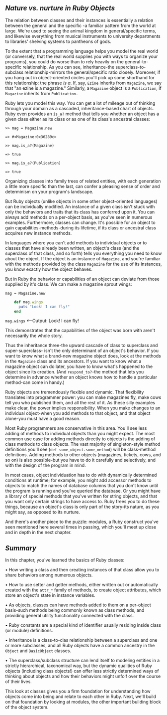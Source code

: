 ## *Nature vs. nurture in Ruby Objects* ##
The relation between classes and their instances is essentially a relation between the general and the specific -a familiar pattern from the world at large. We're used to seeing the animal kingdom in general/specific terms, and likewise everything from musical instruments to university departments to libraries' shelving systems to pantheons of gods.

  To the extent that a programming language helps you model the real world (or conversely, that the real
world supplies you with ways to organize your programs), you could do worse than to rely heavily on the general-to-specific relationship. As you can see, inheritance-the superclass-to-subclass relationship-mirrors the general/specific ratio closely. Moreover, if you hang out in object-oriented circles you'll pick up some shorthand for this relationship: the phrase *is a*. If, say, `Ezine` inherits from `Magazine`, we say that "an ezine is a magazine." Similarly, a `Magazine` object is a `Publication`, if `Magazine` inherits from `Publication.`

  Ruby lets you model this way. You can get a lot of mileage out of thinking through your domain as a
cascaded, inheritance-based chart of objects. Ruby even provides an `is_a?` method that tells you whether an object has a given class either as its class or as one of its class's ancestral classes:

`>> mag = Magazine.new`

`=> #<Magazine:0x36289c>`

`>> mag.is_a?(Magazine)`

`=> true`

`>> mag.is_a?(Publication)`

`=> true`

Organizing classes into family trees of related entities, with each generation a little more specific than the last, can confer a pleasing sense of order and determinism on your program's landscape.

  But Ruby objects (unlike objects in some other object-oriented languages) can be individually modified.
An instance of a given class isn't stuck with only the behaviors and traits that its class has conferred upon it. You can always add methods on a per-object basis, as you've seen in numerous examples. Furthermore, classes can change. It's possible for an object to gain capabilities-methods-during its lifetime, if its class or ancestral class acquires new instance methods.

  In languages where you can't add methods to individual objects or to classes that have already been
written, an object's class (and the superclass of that class, and so forth) tells you everything you need to know about the object. If the object is an instance of `Magazine`, and you're familiar with the methods provided by the class `Magazine` for the use of its instances, you know exactly how the object behaves.

  But in Ruby the behavior or capabilities of an object can deviate from those supplied by it's class. We
can make a magazine sprout wings:

`mag = Magazine.new`

```ruby
    def mag.wings
      puts "Look! I can fly!"
    end
```

`mag.wings`    <--Output: Look! I can fly!

This demonstrates that the capabilities of the object was born with aren't necessarily the whole story.

  Thus the inheritance three-the upward cascade of class to superclass and super-superclass- isn't the
only determinant of an object's behavior. If you want to know what a brand-new magazine object does, look at the methods in the `Magazine` class and its ancestors. If you want to know what a magazine object can do later, you have to know what's happened to the object since its creation. (And `respond_to?`-the method that lets you determine in advance whether an object knows how to handle a particular method-can come in handy.)

  Ruby objects are tremendously flexible and dynamic. That flexibility translates into programmer power:
you can make magazines fly, make cows tell you who published them, and all the rest of it. As these silly examples make clear, the power implies responsibility. When you make changes to an individual object-when you add methods to that object, and that object alone-you must have a good reason.

  Most Ruby programmers are conservative in this area. You'll see less adding of methods to individual
objects than you might expect. The most common use case for adding methods directly to objects is the adding of class methods to class objects. The vast majority of singleton-style method definitions you'll see (`def some_object.some_method`) will be class-method definitions. Adding methods to other objects (magazines, tickets, cows, and so on) is also possible-but you have to do it carefully and selectively, and with the design of the program in mind.

  In most cases, object individuation has to do with dynamically determined conditions at runtime; for
example, you might add accessor methods to objects to match the names of database columns that you don't know until the program is running and you've queried the database. Or you might have a library of special methods that you've written for string objects, and that you want only certain strings to have access to.
Ruby frees you to do these things, because an object's class is only part of the story-its nature, as you might say, as opposed to its nurture.

  And there's another piece to the puzzle: modules, a Ruby construct you've seen mentioned here several
times in passing, which you'll meet up close and in depth in the next chapter.

## *Summary* ## 
In this chapter, you've learned the basics of Ruby classes:

• How writing a class and then creating instances of that class allow you to share behaviors among numerous objects.

• How to use setter and getter methods, either written out or automatically created with the `attr_*` family of methods, to create object attributes, which store an object's state in instance variables.

• As objects, classes can have methods added to them on a per-object basis-such methods being commonly known as class methods, and providing general utility functionality connected with the class.

• Ruby constants are a special kind of identifier usually residing inside class (or module) definitions.

• Inheritance is a class-to-clas relationship between a superclass and one or more subclasses, and all Ruby objects have a common ancestry in the `Object` and `BasicObject` classes.

• The superclass/subclass structure can lend itself to modeling entities in a strictly hierarchical, taxonomical way, but the dynamic qualities of Ruby objects (including class objects!) can offer less strictly determined ways of thinking about objects and how their behaviors might unfolf over the course of their lives.

This look at classes gives you a firm foundation for understanding how objects come into being and relate to each other in Ruby. Next, we'll build on that foundation by looking at modules, the other important building block of the object system.

